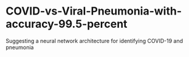# COVID-vs-Viral-Pneumonia-with-accuracy-99.5-percent
Suggesting a neural network architecture for identifying COVID-19 and pneumonia
